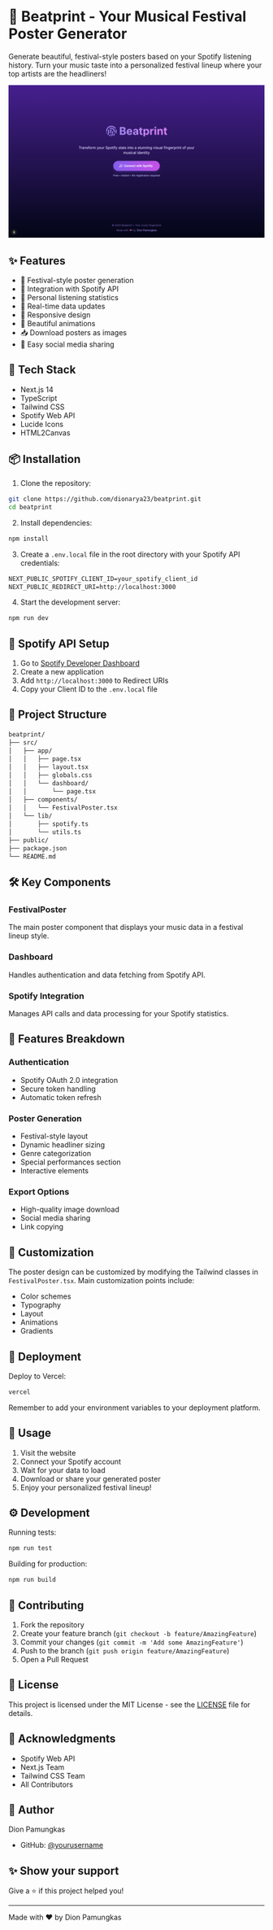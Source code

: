 # 🎵 Beatprint - Your Musical Festival Poster Generator

Generate beautiful, festival-style posters based on your Spotify listening history. Turn your music taste into a personalized festival lineup where your top artists are the headliners!

![Beatprint Preview](public/preview.png)

## ✨ Features

- 🎨 Festival-style poster generation
- 🎵 Integration with Spotify API
- 👤 Personal listening statistics
- 🔄 Real-time data updates
- 📱 Responsive design
- 💫 Beautiful animations
- 📥 Download posters as images
- 📲 Easy social media sharing

## 🚀 Tech Stack

- Next.js 14
- TypeScript
- Tailwind CSS
- Spotify Web API
- Lucide Icons
- HTML2Canvas

## 📦 Installation

1. Clone the repository:
```bash
git clone https://github.com/dionarya23/beatprint.git
cd beatprint
```

2. Install dependencies:
```bash
npm install
```

3. Create a `.env.local` file in the root directory with your Spotify API credentials:
```env
NEXT_PUBLIC_SPOTIFY_CLIENT_ID=your_spotify_client_id
NEXT_PUBLIC_REDIRECT_URI=http://localhost:3000
```

4. Start the development server:
```bash
npm run dev
```

## 🔑 Spotify API Setup

1. Go to [Spotify Developer Dashboard](https://developer.spotify.com/dashboard)
2. Create a new application
3. Add `http://localhost:3000` to Redirect URIs
4. Copy your Client ID to the `.env.local` file

## 📁 Project Structure

```
beatprint/
├── src/
│   ├── app/
│   │   ├── page.tsx
│   │   ├── layout.tsx
│   │   ├── globals.css
│   │   └── dashboard/
│   │       └── page.tsx
│   ├── components/
│   │   └── FestivalPoster.tsx
│   └── lib/
│       ├── spotify.ts
│       └── utils.ts
├── public/
├── package.json
└── README.md
```

## 🛠️ Key Components

### FestivalPoster
The main poster component that displays your music data in a festival lineup style.

### Dashboard
Handles authentication and data fetching from Spotify API.

### Spotify Integration
Manages API calls and data processing for your Spotify statistics.

## 📱 Features Breakdown

### Authentication
- Spotify OAuth 2.0 integration
- Secure token handling
- Automatic token refresh

### Poster Generation
- Festival-style layout
- Dynamic headliner sizing
- Genre categorization
- Special performances section
- Interactive elements

### Export Options
- High-quality image download
- Social media sharing
- Link copying

## 🎨 Customization

The poster design can be customized by modifying the Tailwind classes in `FestivalPoster.tsx`. Main customization points include:

- Color schemes
- Typography
- Layout
- Animations
- Gradients

## 🚀 Deployment

Deploy to Vercel:

```bash
vercel
```

Remember to add your environment variables to your deployment platform.

## 📝 Usage

1. Visit the website
2. Connect your Spotify account
3. Wait for your data to load
4. Download or share your generated poster
5. Enjoy your personalized festival lineup!

## ⚙️ Development

Running tests:
```bash
npm run test
```

Building for production:
```bash
npm run build
```

## 🤝 Contributing

1. Fork the repository
2. Create your feature branch (`git checkout -b feature/AmazingFeature`)
3. Commit your changes (`git commit -m 'Add some AmazingFeature'`)
4. Push to the branch (`git push origin feature/AmazingFeature`)
5. Open a Pull Request

## 📄 License

This project is licensed under the MIT License - see the [LICENSE](LICENSE) file for details.

## 🙏 Acknowledgments

- Spotify Web API
- Next.js Team
- Tailwind CSS Team
- All Contributors

## 👤 Author

Dion Pamungkas
- GitHub: [@yourusername](https://github.com/dionarya23)

## ✨ Show your support

Give a ⭐️ if this project helped you!

---

Made with ❤️ by Dion Pamungkas
